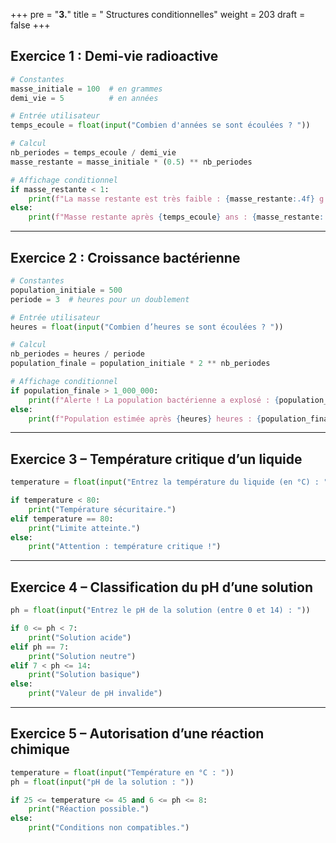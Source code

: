 +++
pre = "<b>3.</b>"
title = " Structures conditionnelles"
weight = 203
draft = false
+++


## Exercice 1 : Demi-vie radioactive

```python
# Constantes
masse_initiale = 100  # en grammes
demi_vie = 5          # en années

# Entrée utilisateur
temps_ecoule = float(input("Combien d'années se sont écoulées ? "))

# Calcul
nb_periodes = temps_ecoule / demi_vie
masse_restante = masse_initiale * (0.5) ** nb_periodes

# Affichage conditionnel
if masse_restante < 1:
    print(f"La masse restante est très faible : {masse_restante:.4f} g. L’isotope est presque entièrement désintégré.")
else:
    print(f"Masse restante après {temps_ecoule} ans : {masse_restante:.2f} g.")
```

---

## Exercice 2 : Croissance bactérienne

```python
# Constantes
population_initiale = 500
periode = 3  # heures pour un doublement

# Entrée utilisateur
heures = float(input("Combien d’heures se sont écoulées ? "))

# Calcul
nb_periodes = heures / periode
population_finale = population_initiale * 2 ** nb_periodes

# Affichage conditionnel
if population_finale > 1_000_000:
    print(f"Alerte ! La population bactérienne a explosé : {population_finale:.0f} bactéries.")
else:
    print(f"Population estimée après {heures} heures : {population_finale:.0f} bactéries.")
```



---

## Exercice 3 – Température critique d’un liquide

```python
temperature = float(input("Entrez la température du liquide (en °C) : "))

if temperature < 80:
    print("Température sécuritaire.")
elif temperature == 80:
    print("Limite atteinte.")
else:
    print("Attention : température critique !")
```

---

## Exercice 4 – Classification du pH d’une solution

```python
ph = float(input("Entrez le pH de la solution (entre 0 et 14) : "))

if 0 <= ph < 7:
    print("Solution acide")
elif ph == 7:
    print("Solution neutre")
elif 7 < ph <= 14:
    print("Solution basique")
else:
    print("Valeur de pH invalide")
```

---

## Exercice 5 – Autorisation d’une réaction chimique

```python
temperature = float(input("Température en °C : "))
ph = float(input("pH de la solution : "))

if 25 <= temperature <= 45 and 6 <= ph <= 8:
    print("Réaction possible.")
else:
    print("Conditions non compatibles.")
```